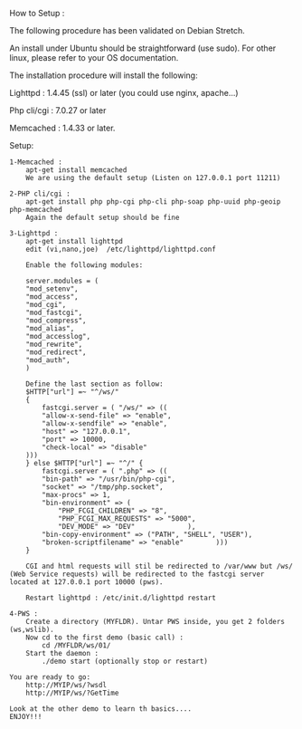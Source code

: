 How to Setup :

The following procedure has been validated on Debian Stretch. 

An install under Ubuntu should be straightforward (use sudo). For other linux, please refer to your OS documentation.


The installation procedure will install the following:

Lighttpd : 1.4.45 (ssl) or later (you could use nginx, apache...)

Php cli/cgi : 7.0.27 or later

Memcached : 1.4.33 or later.

Setup:

	1-Memcached :
		apt-get install memcached
		We are using the default setup (Listen on 127.0.0.1 port 11211)
		
	2-PHP cli/cgi :
		apt-get install php php-cgi php-cli php-soap php-uuid php-geoip php-memcached
		Again the default setup should be fine
		
	3-Lighttpd :
		apt-get install lighttpd
		edit (vi,nano,joe)  /etc/lighttpd/lighttpd.conf
		
		Enable the following modules:
		
		server.modules = (
		"mod_setenv",
		"mod_access",
		"mod_cgi",
		"mod_fastcgi",
		"mod_compress",
		"mod_alias",
		"mod_accesslog",
		"mod_rewrite",
		"mod_redirect",
		"mod_auth",
		)
		
		Define the last section as follow:
		$HTTP["url"] =~ "^/ws/" 
		{
			fastcgi.server = ( "/ws/" => ((
			"allow-x-send-file" => "enable",
			"allow-x-sendfile" => "enable",
			"host" => "127.0.0.1",
			"port" => 10000,
			"check-local" => "disable"
        )))
		} else $HTTP["url"] =~ "^/" {
			fastcgi.server = ( ".php" => ((
			"bin-path" => "/usr/bin/php-cgi",
			"socket" => "/tmp/php.socket",
			"max-procs" => 1,
			"bin-environment" => (
                "PHP_FCGI_CHILDREN" => "8",
                "PHP_FCGI_MAX_REQUESTS" => "5000",
                "DEV_MODE" => "DEV"             ),
			"bin-copy-environment" => ("PATH", "SHELL", "USER"),
			"broken-scriptfilename" => "enable"        )))
		}

		CGI and html requests will stil be redirected to /var/www but /ws/ (Web Service requests) will be redirected to the fastcgi server located at 127.0.0.1 port 10000 (pws).
		
		Restart lighttpd : /etc/init.d/lighttpd restart
		
	4-PWS :
		Create a directory (MYFLDR). Untar PWS inside, you get 2 folders (ws,wslib).
		Now cd to the first demo (basic call) :
			cd /MYFLDR/ws/01/
		Start the daemon :
			./demo start (optionally stop or restart)
	
	You are ready to go:
		http://MYIP/ws/?wsdl
		http://MYIP/ws/?GetTime
		
	Look at the other demo to learn th basics....
	ENJOY!!!
		
		
